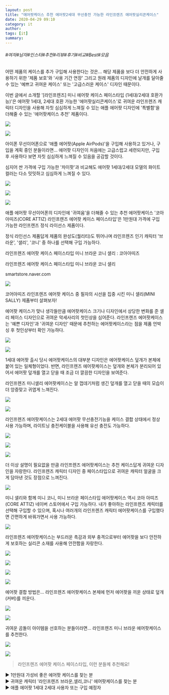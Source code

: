 ```yaml
---
layout: post
title: "에어팟케이스 추천 에어팟2세대 무선충전 가능한 라인프렌즈 에어팟실리콘케이스"
date: 2020-04-29 09:10
category: it
author: 
tags: [it]
summary: 
---
```


###### #여자#남자#인스타#추천#리뷰#후기#비교#Best#모음


어떤 제품의 케이스를 추가 구입해 사용한다는 것은... 해당 제품을 보다 더 안전하게 사용하기 위한 '제품 보호'와 '사용 기간 연장' 그리고 원래 제품의 디자인에 날개를 달아줄 수 있는 '예쁘고 귀여운 케이스' 또는 '고급스러운 케이스' 디자인 때문이다.  
  
이번 글에서 소개할 '[라인프렌즈] 미니 에어팟 케이스 페이스타입 (1세대/2세대 호환가능)'은 에어팟 1세대, 2세대 호환 가능한 '에어팟실리콘케이스'로 귀여운 라인프렌즈 캐릭터 디자인을 사용해 자칫 심심하게 느껴질 수 있는 애플 에어팟 디자인에 '특별함'을 더해줄 수 있는 '에어팟케이스 추천' 제품이다.  
  
  

![](https://post-phinf.pstatic.net/MjAyMDAzMzBfOTYg/MDAxNTg1NTI2ODEyNTE0.dI5-JHZwlMQDgA6Rl33GWvYVZ9bsaFMIjlPyu-7aOacg.aeGK9Rn7ord3t5mfk78V25r6aFZ7XKsX4_Jv7YPRj9Mg.JPEG/L1000048.jpg?type=w1200)

![](https://post-phinf.pstatic.net/MjAyMDAzMzBfOCAg/MDAxNTg1NTI2ODIyMjU4.tRYCa_lummhCTbPZMEjSKyXAyX37WABTFKonUIFnQi0g.pP_RlPv_MKmL6NZFrnJCqmps35soIj6HKtYGEtzSxNYg.JPEG/L1000049.jpg?type=w1200)

아이폰 무선이어폰으로 '애플 에어팟(Apple AirPods)'을 구입해 사용하고 있거나, 구입을 계획 중인 분들이라면... 에어팟 디자인이 처음에는 고급스럽고 세련되지만, 구입 후 사용하다 보면 자칫 심심하게 느껴질 수 있음을 공감할 것이다.  
  
심지어 싼 가격에 구입 가능한 '차이팟'과 비교해도 에어팟 1세대/2세대 모델의 화이트 컬러는 다소 밋밋하고 심심하게 느껴질 수 있다.  
  
  

![](https://post-phinf.pstatic.net/MjAyMDAzMzBfMjMy/MDAxNTg1NTI2OTMxOTY4.clUHJYxloDP28jwTGbaQJvmTgEcjztAX6-gIXGN42bIg.VYjXIHIT7SULxGixQcMFyeU6RFHOPUCjjamz6NfBhAgg.JPEG/L1000028.jpg?type=w1200)

![](https://post-phinf.pstatic.net/MjAyMDAzMzBfMTYg/MDAxNTg1NTI2OTQxMzYx.j6GGgxn4FkF3oSnzvNtVZInoMgMM4NvCt9NUCnuHkikg.Tuy-oAqUyDpb68yyH7hlTM46-u7br6D9sAttJoTprswg.JPEG/L1000032.jpg?type=w1200)

![](https://post-phinf.pstatic.net/MjAyMDAzMzBfMTY0/MDAxNTg1NTI2OTQ3NTMz.4w-qTbwskyRy-QuWpSG1jjfpwK5N3Mqlhuu4RHzGaOcg.jqQDJsn4qUeN8GanuvXr913CZUfB2RRxCJtztD56JbEg.JPEG/L1000034.jpg?type=w1200)

애플 에어팟 무선이어폰의 디자인에 '귀여움'을 더해줄 수 있는 추천 에어팟케이스 '코아아띠즈(CORE ATTIZ) 라인프렌즈 에어팟 케이스 페이스타입'은 1만원대 가격에 구입 가능한 라인프렌즈 정식 라이선스 제품이다.  
  
정식 라인선스 제품답게 제품의 완성도(퀄리티)도 뛰어나며 라인프렌즈 인기 캐릭터 '브라운', '샐리', '코니' 중 하나를 선택해 구입 가능하다.  

[](https://smartstore.naver.com/attizmall/products/4806691406)

라인프렌즈 에어팟 케이스 페이스타입 미니 브라운 코니 샐리 : 코아아띠즈

라인프렌즈 에어팟 케이스 페이스타입 미니 브라운 코니 샐리

smartstore.naver.com

  
  

![](https://post-phinf.pstatic.net/MjAyMDAzMzBfMjgw/MDAxNTg1NTI3MTA2MjEw.n-TRy2_jotbzdilOz7TAs0IcNzs4MVF6StyF2vMzJawg.teUEOORpT_dfdoKeq440Jf22jHvWT9qiW_gXF37ArqIg.JPEG/L1000036.jpg?type=w1200)

코어아띠즈 라인프렌즈 에어팟 케이스 중 필자의 시선을 집중 시킨 미니 샐리(MINI SALLY) 제품부터 살펴보자!  
  
에어팟 케이스가 맞나 생각들만큼 에어팟케이스 크기나 디자인에서 상당한 변화를 준 샐리 페이스 디자인으로 귀여운 악세사리의 첫인상을 심어준다. 라인프렌즈 에어팟케이스는 '예쁜 디자인'과 '귀여운 디자인' 때문에 추천하는 에어팟케이스라는 점을 제품 언박싱 후 첫인상부터 확인 가능하다.  
  
  

![](https://post-phinf.pstatic.net/MjAyMDAzMzBfNzgg/MDAxNTg1NTI3ODQyMzE1.xeO4chhFI3ghp7H4HK3lur-Ke3JJdoadhETOcCzZpBwg.--CL3you9tv5mu7EBjxze7diYIN6YF98LZtPgjcqnAcg.JPEG/L1000037.jpg?type=w1200)

![](https://post-phinf.pstatic.net/MjAyMDAzMzBfMTkx/MDAxNTg1NTI3ODQyNDc0.nS3QYNBEDsFPtpfTwbYMaZ1o6QhbuiY0y0JOGfgrbgIg.Vunsv6_c5QTAP4P3QHfacdESNjgOfmwhvhnudMSVwKgg.JPEG/L1000038.jpg?type=w1200)

1세대 에어팟 출시 당시 에어팟케이스의 대부분 디자인은 에어팟케이스 덮개가 본체에 붙어 있는 일체형이었다. 반면, 라인프렌즈 에어팟케이스는 덮개와 본체가 분리되어 있어서 에어팟 덮개를 열고 닫을 때 조금 더 깔끔한 디자인을 보여준다.  
  
라인프렌즈 미니샐리 에어팟케이스는 알 껍데기처럼 생긴 덮개를 열고 닫을 때의 모습이 더 앙증맞고 귀엽게 느껴진다.  
  
  

![](https://post-phinf.pstatic.net/MjAyMDAzMzBfNDcg/MDAxNTg1NTI3OTUzNTI0.Eg0sfOLYVb9E0UFd-vu3DLV4A1dA8w6sZj7H_I4b_2wg.cv8L-8N9KrSQvAXeGUTkvwC5aVrtLTXhB4vrFiVGO4kg.JPEG/L1000043.jpg?type=w1200)

![](https://post-phinf.pstatic.net/MjAyMDAzMzBfMTE1/MDAxNTg1NTI3OTQ3MDE3.R7GONwyIascSNkKRjMb7skh4sVCwlhwIy5tH8Offx_Ug._NONvdT4iqg9YqePmmkMUy9j7PnwJ1xPreKadiyFjvYg.JPEG/L1000041.jpg?type=w1200)

라인프렌즈 에어팟케이스는 2세대 에어팟 무선충전기능을 케이스 결합 상태에서 정상 사용 가능하며, 라이트닝 충전케이블을 사용해 유선 충전도 가능하다.  
  
  

![](https://post-phinf.pstatic.net/MjAyMDAzMzBfMzEg/MDAxNTg1NTI4MDQxMzEw.yP41McPerC9oTKh_D9JCn7tgF2Ct0pM-YWmsuu8LHGgg.zAE-wKSgrXKCC4IFl3zD_--i1CLTtDBR_V1b7SU1W-og.JPEG/L1000042.jpg?type=w1200)

![](https://post-phinf.pstatic.net/MjAyMDAzMzBfMjcz/MDAxNTg1NTI4MDQxMzkz.FqXbKlaDpCxVNvLUWS1e9ApPbwgSqCUEmJshibExIM4g.l1j3BRp1uT9NeLb-F8YEV6hX39sWm2wYYEPMYHX7y5gg.JPEG/L1000051.jpg?type=w1200)

![](https://post-phinf.pstatic.net/MjAyMDAzMzBfMTQ4/MDAxNTg1NTI4MDQxMzUw.9AZIw08BxirI-t9TguF_5oqUr9MiZ8StrczHZxG3IHsg.mv4IiridSp3X2ssN0jCNeL6qyYLbgrEc1UkQhAPWuskg.JPEG/L1000045.jpg?type=w1200)

더 이상 설명이 필요없을 만큼 라인프렌즈 에어팟케이스는 추천 케이스답게 귀여운 디자인을 자랑한다. 라인프렌즈 캐릭터 디자인 중 페이스타입으로 귀여운 캐릭터 얼굴을 크게 담아낸 것도 장점으로 느껴진다.  
  
  

![](https://post-phinf.pstatic.net/MjAyMDAzMzBfOTQg/MDAxNTg1NTI4MTIyMTYx.5Ipw5V478b76sVLoQweRmbWsZCVK0DFyjPlHhF0HfPQg.W-_m7a2xRAqWiN86xrNwsoUlFUu8F4f1g-UwOonxAKIg.JPEG/L1000054.jpg?type=w1200)

미니 샐리와 함께 미니 코니, 미니 브라운 페이스타입 에어팟케이스 역시 코아 아띠즈(CORE ATTIZ) 네이버 스토어에서 구입 가능하다. 내가 좋아하는 라인프렌즈 캐릭터를 선택해 구입할 수 있으며, 혹시나 여러개의 라인프렌즈 캐릭터 에어팟케이스를 구입했다면 간편하게 바꿔가면서 사용 가능하다.  
  
  

![](https://post-phinf.pstatic.net/MjAyMDAzMzBfMTYx/MDAxNTg1NTI4MjI1NDEx._hp_nBCsp8Dr2Gt6O12AQvmTQse-LE2F0FNL9DDD-7kg.GhW6t19d8Pk26R6HqDhFQhjLt_S3n-3Ce1QnPw-4TEUg.JPEG/L1000055.jpg?type=w1200)

라인프렌즈 에어팟케이스는 부드러운 촉감과 외부 충격으로부터 에어팟을 보다 안전하게 보호하는 실리콘 소재를 사용해 안전함을 자랑한다.  
  
  

![](https://post-phinf.pstatic.net/MjAyMDAzMzBfMjA3/MDAxNTg1NTI4Mjc1NzE1.mMrTeLlYkY7cgb9l6KBHv3HtaPRFnJgoQZFvuQZY2scg.wui0AG7g4VooE2Ao1KHoc5c5QCgptUJJ5Dp93OuCYX4g.JPEG/L1000056.jpg?type=w1200)

![](https://post-phinf.pstatic.net/MjAyMDAzMzBfNTIg/MDAxNTg1NTI4Mjc1NjEz.U2pbZJ86efRGBJtQSd1IyefYxdoeAFaZHPwgxvOpcKUg.RbRvhzOasYJx1FEMRByJu5MgPJT2-Jgulw2Ff0dqEZog.JPEG/L1000057.jpg?type=w1200)

![](https://post-phinf.pstatic.net/MjAyMDAzMzBfMTUg/MDAxNTg1NTI4Mjc1Njk5.BUJH8Ls0fOsSaAIlcR2LAjS6ugbICGz-u62zaaFCXYQg.b7vSOMPYWvmROcIMpjIrYpW1EkEbiNHfn8TmSsXyCiMg.JPEG/L1000058.jpg?type=w1200)

![](https://post-phinf.pstatic.net/MjAyMDAzMzBfOSAg/MDAxNTg1NTI4MjkxMTE2.1T_1uU-KSbGJQ8WwD2VpnWS1oB2QmqwXL723QybRhhcg.UtI1WyN6HIp0IBM53MzM94nR4cT1VHdhuHbeN9Hv418g.JPEG/L1000059.jpg?type=w1200)

에어팟 결합 방법은... 라인프렌즈 에어팟케이스 본체에 먼저 에어팟을 끼운 상태로 덮개(커버)를 끼운다.  
  
  

![](https://post-phinf.pstatic.net/MjAyMDAzMzBfMjAz/MDAxNTg1NTI4MzQ3OTE0.CUqPdE6pU9k3Od7R9cOcNTbhkVVJMnTXEoMVpKwXWbog.rAWX7vVgdbdO-8NqXXIhR_IQNabkUQ_GLicrNnCgOqcg.JPEG/L1000064.jpg?type=w1200)

![](https://post-phinf.pstatic.net/MjAyMDAzMzBfMTkg/MDAxNTg1NTI4MzQ3ODgx.LVxY109fj3ol9AAOe52z-CTfKCixxa3wkHYgFEujuwIg.BmrV0Hmld2wIoGG3DSHEpqHiU66m36VAD5On5UeQLswg.JPEG/L1000065.jpg?type=w1200)

귀여운 곰돌이 아이템을 선호하는 분들이라면... 라인프렌즈 미니 브라운 에어팟케이스를 추천한다.  
  
  
  

![](https://post-phinf.pstatic.net/MjAyMDAzMzBfOTYg/MDAxNTg1NTI4NDMyMDgz.AaMIubY1-0r2SMAqbKo2BCd-8-DHj-csf568BSCC44cg.Cupqv8Wpghdkf2eHlHKk4SRDDNZyEQPWz9NapV3r2M4g.JPEG/L1000068.jpg?type=w1200)

![](https://post-phinf.pstatic.net/MjAyMDAzMzBfMjcy/MDAxNTg1NTI4NDMyMDgy.veTa5EJywRj-3pmpVJXH-GCZxAaeMA6VfrYVxqoH57Mg.NS03IMjYQBbUMyPtuHJOJWpQxOlUz7JZa0BliRTaAOog.JPEG/L1000066.jpg?type=w1200)

> 라인프렌즈 에어팟 케이스 페이스타입, 이런 분들께 추천해요!

▶ 1만원대 가성비 좋은 에어팟 케이스를 찾는 분  
▶ 귀여운 캐릭터 '라인프렌즈 브라운,샐리,코니' 에어팟케이스를 찾는 분  
▶ 애플 에어팟 1세대 2세대 사용자 또는 구입 예정자